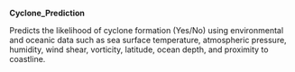 **Cyclone_Prediction**

Predicts the likelihood of cyclone formation (Yes/No) using environmental and oceanic data such as sea surface temperature, atmospheric pressure, humidity, wind shear, 
vorticity, latitude, ocean depth, and proximity to coastline.

